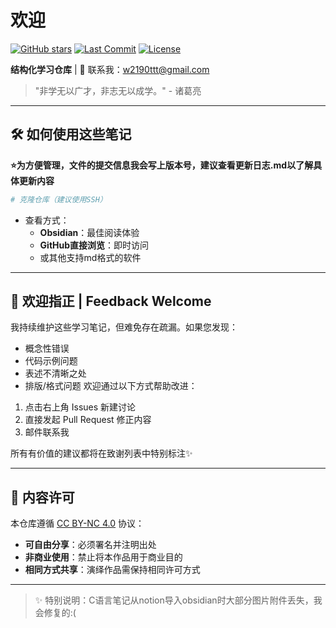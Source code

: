 # 欢迎

[![GitHub stars](https://img.shields.io/github/stars/WistiXX/Learning-Notes?style=for-the-badge)](https://github.com/WistiXX/Learning-Notes/stargazers)
[![Last Commit](https://img.shields.io/github/last-commit/WistiXX/Learning-Notes?style=for-the-badge)](https://github.com/WistiXX/Learning-Notes/commits/main)
[![License](https://img.shields.io/badge/license-CC--BY--NC--4.0-green?style=for-the-badge)](https://creativecommons.org/licenses/by-nc/4.0/)

**结构化学习仓库** | 📧 联系我：w2190ttt@gmail.com

> "非学无以广才，非志无以成学。" - 诸葛亮‌

---

## 🛠️ 如何使用这些笔记
**⭐为方便管理，文件的提交信息我会写上版本号，建议查看更新日志.md以了解具体更新内容**
```bash
# 克隆仓库（建议使用SSH）
```
- 查看方式：
  - **Obsidian**：最佳阅读体验
  - **GitHub直接浏览**：即时访问
  - 或其他支持md格式的软件

---

## 📝 欢迎指正 | Feedback Welcome
我持续维护这些学习笔记，但难免存在疏漏。如果您发现：
* 概念性错误
* 代码示例问题
* 表述不清晰之处
* 排版/格式问题
欢迎通过以下方式帮助改进：
1. 点击右上角 Issues 新建讨论
2. 直接发起 Pull Request 修正内容
3. 邮件联系我

所有有价值的建议都将在致谢列表中特别标注✨

---

## 📜 内容许可
本仓库遵循 [CC BY-NC 4.0](https://creativecommons.org/licenses/by-nc/4.0/) 协议：
- **可自由分享**：必须署名并注明出处
- **非商业使用**：禁止将本作品用于商业目的
- **相同方式共享**：演绎作品需保持相同许可方式

---

> ✨ 特别说明：C语言笔记从notion导入obsidian时大部分图片附件丢失，我会修复的:(
